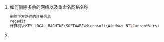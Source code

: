 1. 如何删除多余的网络以及重命名网络名称

   ```bash
   删除下方路径的注册信息
   regedit
   计算机\HKEY_LOCAL_MACHINE\SOFTWARE\Microsoft\Windows NT\CurrentVersion\NetworkList\Profiles
   ```

   

1. 
